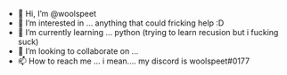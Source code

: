 - 👋 Hi, I’m @woolspeet
- 👀 I’m interested in ... anything that could fricking help :D
- 🌱 I’m currently learning ... python (trying to learn recusion but i fucking suck)
- 💞️ I’m looking to collaborate on ...
- 📫 How to reach me ... i mean.... my discord is woolspeet#0177

<!---
woolspeet/woolspeet is a ✨ special ✨ repository because its `README.md` (this file) appears on your GitHub profile.
You can click the Preview link to take a look at your changes.
--->
